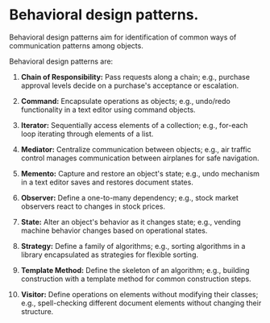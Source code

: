# Behavioral design patterns.

Behavioral design patterns aim for identification of common ways of communication patterns among objects.

Behavioral design patterns are:

1. **Chain of Responsibility:** Pass requests along a chain; e.g., purchase approval levels decide on a purchase's acceptance or escalation.

2. **Command:** Encapsulate operations as objects; e.g., undo/redo functionality in a text editor using command objects.

3. **Iterator:** Sequentially access elements of a collection; e.g., for-each loop iterating through elements of a list.

4. **Mediator:** Centralize communication between objects; e.g., air traffic control manages communication between airplanes for safe navigation.

5. **Memento:** Capture and restore an object's state; e.g., undo mechanism in a text editor saves and restores document states.

6. **Observer:** Define a one-to-many dependency; e.g., stock market observers react to changes in stock prices.

7. **State:** Alter an object's behavior as it changes state; e.g., vending machine behavior changes based on operational states.

8. **Strategy:** Define a family of algorithms; e.g., sorting algorithms in a library encapsulated as strategies for flexible sorting.

9. **Template Method:** Define the skeleton of an algorithm; e.g., building construction with a template method for common construction steps.

10. **Visitor:** Define operations on elements without modifying their classes; e.g., spell-checking different document elements without changing their structure.
